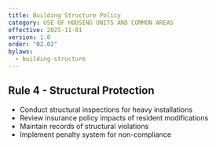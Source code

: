 ```yaml
---
title: Building Structure Policy
category: USE OF HOUSING UNITS AND COMMON AREAS
effective: 2025-11-01
version: 1.0
order: "02.02"
bylaws:
  - building-structure
---
```


## Rule 4 - Structural Protection

- Conduct structural inspections for heavy installations
- Review insurance policy impacts of resident modifications
- Maintain records of structural violations
- Implement penalty system for non-compliance

